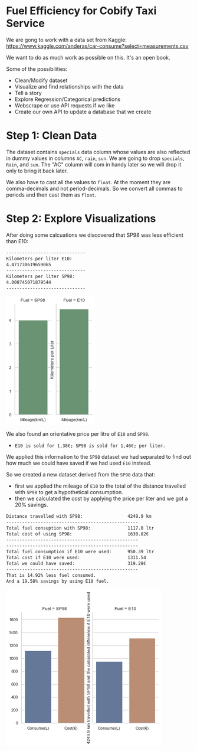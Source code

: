  # Fuel Efficiency for Cobify Taxi Service

 We are gong to work with a data set from Kaggle:
 https://www.kaggle.com/anderas/car-consume?select=measurements.csv

 We want to do as much work as possible on this. It's an open book. 

 Some of the possibilities:
 - Clean/Modify dataset
 - Visualize and find relationships with the data
 - Tell a story
 - Explore Regression/Categorical predictions
 - Webscrape or use API requests if we like
 - Create our own API to update a database that we create

# Step 1: Clean Data
The dataset contains `specials` data column whose values are also reflected in dummy values in columns `AC`, `rain`, `sun`. We are going to drop `specials`, `Rain`, and `sun`. 
The "AC" column will com in handy later so we will drop it only to bring it back later.

We also have to cast all the values to `float`. At the moment they are comma-decimals and not period-decimals. So we convert all commas to periods and then cast them as `float`. 

# Step 2: Explore Visualizations
After doing some calcuations we discovered that SP98 was less efficient than E10:

```
------------------------------
Kilometers per liter E10:
4.471730619659065
------------------------------
Kilometers per liter SP98:
4.008745071879544
------------------------------
```
![chart](viz/mileage.png)

We also found an orientative price per litre of `E10` and `SP98`.
- `E10 is sold for 1,38€; SP98 is sold for 1,46€; per liter.`

We applied this information to the `SP98` dataset we had separated to find out how much we could have saved if we had used `E10` instead.

So we created a new dataset derived from the `SP98` data that:
- first we applied the mileage of `E10` to the total of the distance travelled with `SP98` to get a hypothetical consumption.
- then we calculated the cost by applying the price per liter and we got a 20% savings.

```
Distance travelled with SP98:                 4249.9 km
--------------------------------------------------
Total fuel consuption with SP98:              1117.0 ltr
Total cost of using SP98:                     1630.82€
--------------------------------------------------
--------------------------------------------------
Total fuel consumption if E10 were used:      950.39 ltr
Total cost if E10 were used:                  1311.54
Total we could have saved:                    319.28€
--------------------------------------------------
That is 14.92% less fuel consumed.
And a 19.58% savings by using E10 fuel.
```


![chart](viz/consume_cost_sp.png)

